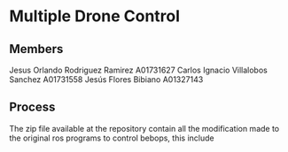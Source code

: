 # Multiple Drone Control


## Members 

Jesus Orlando Rodriguez Ramirez A01731627
Carlos Ignacio Villalobos Sanchez A01731558
Jesús Flores Bibiano A01327143

## Process

The zip file available at the repository contain all the modification made to the original ros programs to control bebops, this include 
